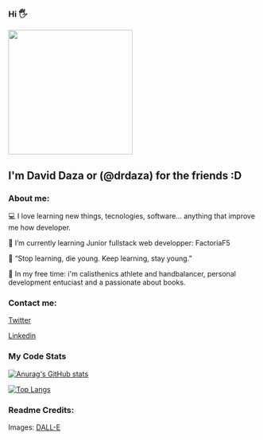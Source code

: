 ### Hi 🖐️ 
<img src="https://github.com/drdaza/drdaza/blob/main/DALL·E 2022-11-01 16.06.00 - a programmer in his computer digital art.png" width="250" height="250" />

## I'm David Daza or (@drdaza) for the friends :D 


### About me:

💻 I love learning new things, tecnologies, software... anything that improve me how developer. 

🥇  I’m currently learning Junior fullstack web developper: FactoriaF5

📖 “Stop learning, die young.
    Keep learning, stay young.”
    
🏅 In my free time: i'm calisthenics athlete and handbalancer, personal development entuciast and a passionate about books.

### Contact me:
<a target="_blank" href="https://twitter.com/davidr_daza">Twitter</a>

<a target="_blank" href="www.linkedin.com/in/dr-daza">Linkedin</a>

### My Code Stats
[![Anurag's GitHub stats](https://github-readme-stats.vercel.app/api?username=drdaza)](https://github.com/anuraghazra/github-readme-stats)

[![Top Langs](https://github-readme-stats.vercel.app/api/top-langs/?username=drdaza)](https://github.com/anuraghazra/github-readme-stats)









### Readme Credits:
Images: <a target="_blank" href="https://labs.openai.com/">DALL-E</a>
